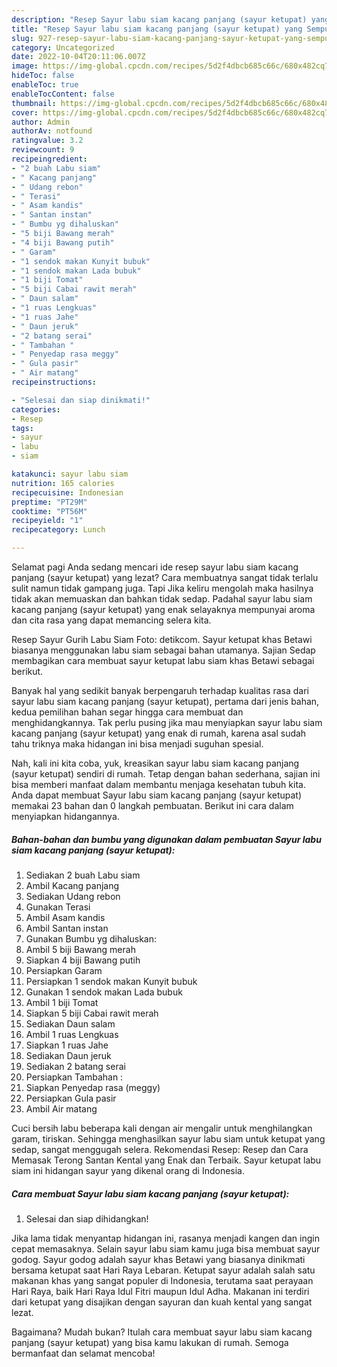 ```yaml
---
description: "Resep Sayur labu siam kacang panjang (sayur ketupat) yang Sempurna, Buat Buka Puasa}"
title: "Resep Sayur labu siam kacang panjang (sayur ketupat) yang Sempurna, Buat Buka Puasa}"
slug: 927-resep-sayur-labu-siam-kacang-panjang-sayur-ketupat-yang-sempurna-buat-buka-puasa
category: Uncategorized
date: 2022-10-04T20:11:06.007Z
image: https://img-global.cpcdn.com/recipes/5d2f4dbcb685c66c/680x482cq70/sayur-labu-siam-kacang-panjang-sayur-ketupat-foto-resep-utama.jpg
hideToc: false
enableToc: true
enableTocContent: false
thumbnail: https://img-global.cpcdn.com/recipes/5d2f4dbcb685c66c/680x482cq70/sayur-labu-siam-kacang-panjang-sayur-ketupat-foto-resep-utama.jpg
cover: https://img-global.cpcdn.com/recipes/5d2f4dbcb685c66c/680x482cq70/sayur-labu-siam-kacang-panjang-sayur-ketupat-foto-resep-utama.jpg
author: Admin
authorAv: notfound
ratingvalue: 3.2
reviewcount: 9
recipeingredient:
- "2 buah Labu siam"
- " Kacang panjang"
- " Udang rebon"
- " Terasi"
- " Asam kandis"
- " Santan instan"
- " Bumbu yg dihaluskan"
- "5 biji Bawang merah"
- "4 biji Bawang putih"
- " Garam"
- "1 sendok makan Kunyit bubuk"
- "1 sendok makan Lada bubuk"
- "1 biji Tomat"
- "5 biji Cabai rawit merah"
- " Daun salam"
- "1 ruas Lengkuas"
- "1 ruas Jahe"
- " Daun jeruk"
- "2 batang serai"
- " Tambahan "
- " Penyedap rasa meggy"
- " Gula pasir"
- " Air matang"
recipeinstructions:

- "Selesai dan siap dinikmati!"
categories:
- Resep
tags:
- sayur
- labu
- siam

katakunci: sayur labu siam 
nutrition: 165 calories
recipecuisine: Indonesian
preptime: "PT29M"
cooktime: "PT56M"
recipeyield: "1"
recipecategory: Lunch

---
```



Selamat pagi Anda sedang mencari ide resep sayur labu siam kacang panjang (sayur ketupat) yang lezat? Cara membuatnya sangat tidak terlalu sulit namun tidak gampang juga. Tapi Jika keliru mengolah maka hasilnya tidak akan memuaskan dan bahkan tidak sedap. Padahal sayur labu siam kacang panjang (sayur ketupat) yang enak selayaknya mempunyai aroma dan cita rasa yang dapat memancing selera kita.


Resep Sayur Gurih Labu Siam Foto: detikcom. Sayur ketupat khas Betawi biasanya menggunakan labu siam sebagai bahan utamanya. Sajian Sedap membagikan cara membuat sayur ketupat labu siam khas Betawi sebagai berikut.

Banyak hal yang sedikit banyak berpengaruh terhadap kualitas rasa dari sayur labu siam kacang panjang (sayur ketupat), pertama dari jenis bahan, kedua pemilihan bahan segar hingga cara membuat dan menghidangkannya. Tak perlu pusing jika mau menyiapkan sayur labu siam kacang panjang (sayur ketupat) yang enak di rumah, karena asal sudah tahu triknya maka hidangan ini bisa menjadi suguhan spesial.


Nah, kali ini kita coba, yuk, kreasikan sayur labu siam kacang panjang (sayur ketupat) sendiri di rumah. Tetap dengan bahan sederhana, sajian ini bisa memberi manfaat dalam membantu menjaga kesehatan tubuh kita. Anda dapat membuat Sayur labu siam kacang panjang (sayur ketupat) memakai 23 bahan dan 0 langkah pembuatan. Berikut ini cara dalam menyiapkan hidangannya.

<!--inarticleads1-->

##### Bahan-bahan dan bumbu yang digunakan dalam pembuatan Sayur labu siam kacang panjang (sayur ketupat):

1. Sediakan 2 buah Labu siam
1. Ambil  Kacang panjang
1. Sediakan  Udang rebon
1. Gunakan  Terasi
1. Ambil  Asam kandis
1. Ambil  Santan instan
1. Gunakan  Bumbu yg dihaluskan:
1. Ambil 5 biji Bawang merah
1. Siapkan 4 biji Bawang putih
1. Persiapkan  Garam
1. Persiapkan 1 sendok makan Kunyit bubuk
1. Gunakan 1 sendok makan Lada bubuk
1. Ambil 1 biji Tomat
1. Siapkan 5 biji Cabai rawit merah
1. Sediakan  Daun salam
1. Ambil 1 ruas Lengkuas
1. Siapkan 1 ruas Jahe
1. Sediakan  Daun jeruk
1. Sediakan 2 batang serai
1. Persiapkan  Tambahan :
1. Siapkan  Penyedap rasa (meggy)
1. Persiapkan  Gula pasir
1. Ambil  Air matang


Cuci bersih labu beberapa kali dengan air mengalir untuk menghilangkan garam, tiriskan. Sehingga menghasilkan sayur labu siam untuk ketupat yang sedap, sangat menggugah selera. Rekomendasi Resep: Resep dan Cara Memasak Terong Santan Kental yang Enak dan Terbaik. Sayur ketupat labu siam ini hidangan sayur yang dikenal orang di Indonesia. 

<!--inarticleads2-->

##### Cara membuat Sayur labu siam kacang panjang (sayur ketupat):


1. Selesai dan siap dihidangkan!

Jika lama tidak menyantap hidangan ini, rasanya menjadi kangen dan ingin cepat memasaknya. Selain sayur labu siam kamu juga bisa membuat sayur godog. Sayur godog adalah sayur khas Betawi yang biasanya dinikmati bersama ketupat saat Hari Raya Lebaran. Ketupat sayur adalah salah satu makanan khas yang sangat populer di Indonesia, terutama saat perayaan Hari Raya, baik Hari Raya Idul Fitri maupun Idul Adha. Makanan ini terdiri dari ketupat yang disajikan dengan sayuran dan kuah kental yang sangat lezat. 

Bagaimana? Mudah bukan? Itulah cara membuat sayur labu siam kacang panjang (sayur ketupat) yang bisa kamu lakukan di rumah. Semoga bermanfaat dan selamat mencoba!
